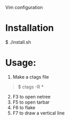 Vim configuration

# Installation

$ ./install.sh

# Usage:

1. Make a ctags file
> $ ctags -R * 
2. F3 to open netree
3. F5 to open tarbar
4. F6 to flake
5. F7 to draw a vertical line
